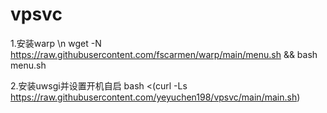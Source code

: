 # vpsvc

1.安装warp \n
wget -N https://raw.githubusercontent.com/fscarmen/warp/main/menu.sh && bash menu.sh

2.安装uwsgi并设置开机自启
bash <(curl -Ls https://raw.githubusercontent.com/yeyuchen198/vpsvc/main/main.sh)

